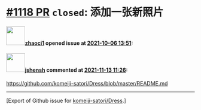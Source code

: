 # [\#1118 PR](https://github.com/komeiji-satori/Dress/pull/1118) `closed`: 添加一张新照片

#### <img src="https://avatars.githubusercontent.com/u/81571824?v=4" width="50">[zhaoci1](https://github.com/zhaoci1) opened issue at [2021-10-06 13:51](https://github.com/komeiji-satori/Dress/pull/1118):



#### <img src="https://avatars.githubusercontent.com/u/11555188?u=a30048e930d245fed6f3ced3ecb01e97b9f3f6cc&v=4" width="50">[jshensh](https://github.com/jshensh) commented at [2021-11-13 11:26](https://github.com/komeiji-satori/Dress/pull/1118#issuecomment-968053379):

https://github.com/komeiji-satori/Dress/blob/master/README.md


-------------------------------------------------------------------------------



[Export of Github issue for [komeiji-satori/Dress](https://github.com/komeiji-satori/Dress).]
